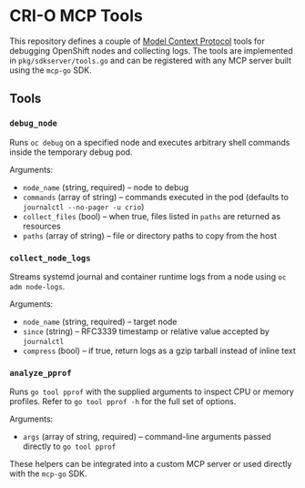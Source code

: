 # CRI-O MCP Tools

This repository defines a couple of [Model Context Protocol](https://github.com/mark3labs/mcp-go) tools for debugging OpenShift nodes and collecting logs. The tools are implemented in `pkg/sdkserver/tools.go` and can be registered with any MCP server built using the `mcp-go` SDK.

## Tools

### `debug_node`
Runs `oc debug` on a specified node and executes arbitrary shell commands inside the temporary debug pod.

Arguments:
- `node_name` (string, required) – node to debug
- `commands` (array of string) – commands executed in the pod (defaults to `journalctl --no-pager -u crio`)
- `collect_files` (bool) – when true, files listed in `paths` are returned as resources
- `paths` (array of string) – file or directory paths to copy from the host

### `collect_node_logs`
Streams systemd journal and container runtime logs from a node using `oc adm node-logs`.

Arguments:
- `node_name` (string, required) – target node
- `since` (string) – RFC3339 timestamp or relative value accepted by `journalctl`
- `compress` (bool) – if true, return logs as a gzip tarball instead of inline text

### `analyze_pprof`
Runs `go tool pprof` with the supplied arguments to inspect CPU or memory profiles. Refer to `go tool pprof -h` for the full set of options.

Arguments:
- `args` (array of string, required) – command-line arguments passed directly to `go tool pprof`

These helpers can be integrated into a custom MCP server or used directly with the `mcp-go` SDK.
